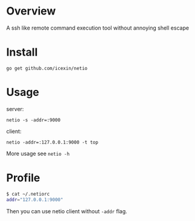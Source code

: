 # Overview

A ssh like remote command execution tool without annoying shell escape

# Install

`go get github.com/icexin/netio`

# Usage

server:

`netio -s -addr=:9000`

client:

`netio -addr=:127.0.0.1:9000 -t top`

More usage see `netio -h`

# Profile

``` bash
$ cat ~/.netiorc
addr="127.0.0.1:9000"
```

Then you can use netio client without `-addr` flag.



